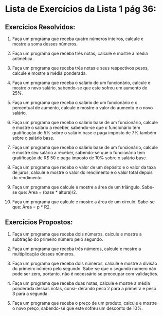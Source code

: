 # Lista de Exercícios da Lista 1 pág 36:

## Exercícios Resolvidos:

1. Faça um programa que receba quatro números inteiros, calcule e mostre a soma desses números.

2. Faça um programa que receba três notas, calcule e mostre a média aritmética.

3. Faça um programa que receba três notas e seus respectivos pesos, calcule e mostre a média ponderada.

4. Faça um programa que receba o salário de um funcionário, calcule e mostre o novo salário, sabendo-se
que este sofreu um aumento de 25%.

5. Faça um programa que receba o salário de um funcionário e o percentual de aumento, calcule e mostre
o valor do aumento e o novo salário.

6. Faça um programa que receba o salário base de um funcionário, calcule e mostre o salário a receber,
sabendo-se que o funcionário tem gratificação de 5% sobre o salário base e paga imposto de 7% também sobre o salário base.

7. Faça um programa que receba o salário base de um funcionário, calcule e mostre seu salário a receber,
sabendo-se que o funcionário tem gratificação de R$ 50 e paga imposto de 10% sobre o salário base.

8. Faça um programa que receba o valor de um depósito e o valor da taxa de juros, calcule e mostre o
valor do rendimento e o valor total depois do rendimento.

9. Faça um programa que calcule e mostre a área de um triângulo. Sabe-se que: Área = (base * altura)/2.

10. Faça um programa que calcule e mostre a área de um círculo. Sabe-se que: Área = p * R2.

## Exercícios Propostos:

1. Faça um programa que receba dois números, calcule e mostre a subtração do primeiro número pelo
segundo.

2. Faça um programa que receba três números, calcule e mostre a multiplicação desses números.

3. Faça um programa que receba dois números, calcule e mostre a divisão do primeiro número pelo
segundo. Sabe-se que o segundo número não pode ser zero, portanto, não é necessário se preocupar
com validações.

4. Faça um programa que receba duas notas, calcule e mostre a média ponderada dessas notas, consi-
derando peso 2 para a primeira e peso 3 para a segunda.

5. Faça um programa que receba o preço de um produto, calcule e mostre o novo preço, sabendo-se
que este sofreu um desconto de 10%.
